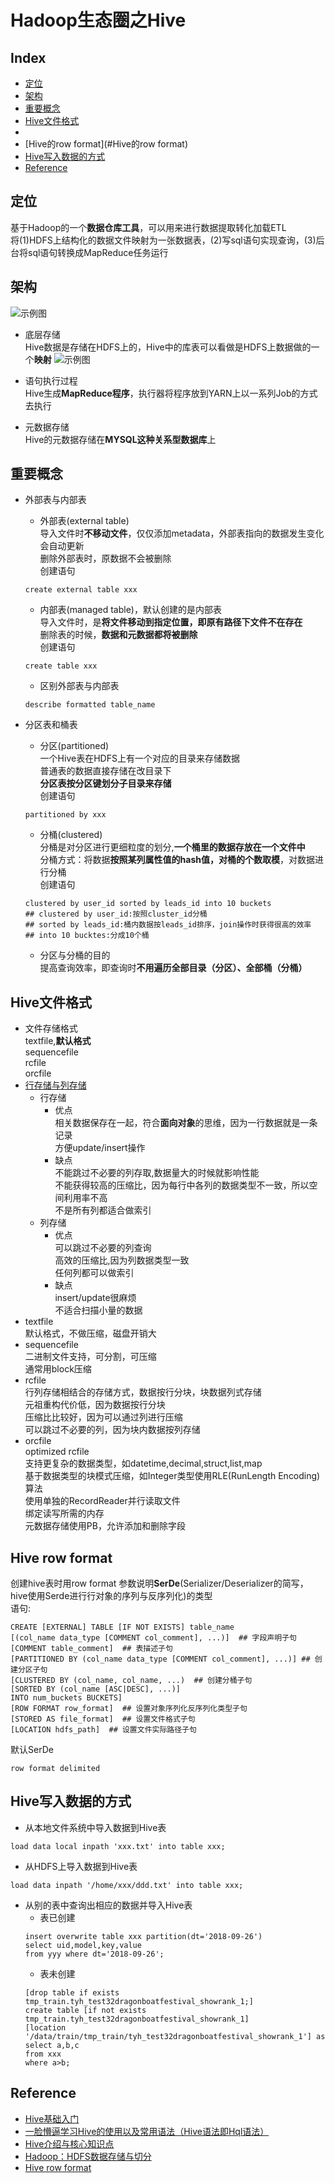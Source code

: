 Hadoop生态圈之Hive
===

Index
---
- [定位](#定位)
- [架构](#架构)
- [重要概念](#重要概念)
- [Hive文件格式](#Hive文件格式)
-
- [Hive的row format](#Hive的row format)
- [Hive写入数据的方式](#Hive写入数据的方式)
- [Reference](#Reference)

## 定位
基于Hadoop的一个**数据仓库工具**，可以用来进行数据提取转化加载ETL<br/>
将(1)HDFS上结构化的数据文件映射为一张数据表，(2)写sql语句实现查询，(3)后台将sql语句转换成MapReduce任务运行<br>

## 架构
![示例图](../图片/Hive架构.png)

- 底层存储<br/>
Hive数据是存储在HDFS上的，Hive中的库表可以看做是HDFS上数据做的一个**映射**
![示例图](../图片/Hive与HDFS的关联.png)

- 语句执行过程<br/>
Hive生成**MapReduce程序**，执行器将程序放到YARN上以一系列Job的方式去执行

- 元数据存储<br/>
Hive的元数据存储在**MYSQL这种关系型数据库**上

## 重要概念
- 外部表与内部表
  - 外部表(external table)<br/>
  导入文件时**不移动文件**，仅仅添加metadata，外部表指向的数据发生变化会自动更新<br/>
  删除外部表时，原数据不会被删除<br/>
  创建语句<br/>
  ```
  create external table xxx
  ```
  - 内部表(managed table)，默认创建的是内部表<br/>
  导入文件时，是**将文件移动到指定位置，即原有路径下文件不在存在**<br/>
  删除表的时候，**数据和元数据都将被删除**<br/>
  创建语句<br/>
  ```
  create table xxx
  ```
  
  - 区别外部表与内部表<br/>
  ```
  describe formatted table_name
  ```
  
- 分区表和桶表
  - 分区(partitioned)<br/>
  一个Hive表在HDFS上有一个对应的目录来存储数据<br/>
  普通表的数据直接存储在改目录下<br/>
  **分区表按分区键划分子目录来存储**<br/>
  创建语句<br/>
  ```
  partitioned by xxx
  ```
  - 分桶(clustered)<br/>
  分桶是对分区进行更细粒度的划分,**一个桶里的数据存放在一个文件中**<br/>
  分桶方式：将数据**按照某列属性值的hash值，对桶的个数取模**，对数据进行分桶<br/>
  创建语句<br/>
  ```
  clustered by user_id sorted by leads_id into 10 buckets
  ## clustered by user_id:按照cluster_id分桶
  ## sorted by leads_id:桶内数据按leads_id排序，join操作时获得很高的效率
  ## into 10 bucktes:分成10个桶
  ```
  - 分区与分桶的目的<br/>
  提高查询效率，即查询时**不用遍历全部目录（分区）、全部桶（分桶）**

## Hive文件格式
- 文件存储格式<br/>
textfile,**默认格式**<br/>
sequencefile<br/>
rcfile<br/>
orcfile<br/>
- [行存储与列存储](./存储.md)
  - 行存储
    - 优点<br/>
    相关数据保存在一起，符合**面向对象**的思维，因为一行数据就是一条记录<br/>
    方便update/insert操作
    - 缺点<br/>
    不能跳过不必要的列存取,数据量大的时候就影响性能<br/>
    不能获得较高的压缩比，因为每行中各列的数据类型不一致，所以空间利用率不高<br/>
    不是所有列都适合做索引<br/>
  - 列存储
    - 优点<br/>
    可以跳过不必要的列查询<br/>
    高效的压缩比,因为列数据类型一致<br/>
    任何列都可以做索引
    - 缺点<br/>
    insert/update很麻烦<br/>
    不适合扫描小量的数据<br/>
- textfile<br/>
默认格式，不做压缩，磁盘开销大
- sequencefile<br/>
二进制文件支持，可分割，可压缩<br/>
通常用block压缩
- rcfile<br/>
行列存储相结合的存储方式，数据按行分块，块数据列式存储<br/>
元祖重构代价低，因为数据按行分块<br/>
压缩比比较好，因为可以通过列进行压缩<br/>
可以跳过不必要的列，因为块内数据按列存储<br/>
- orcfile<br/>
optimized rcfile<br/>
支持更复杂的数据类型，如datetime,decimal,struct,list,map<br/>
基于数据类型的块模式压缩，如Integer类型使用RLE(RunLength Encoding)算法<br/>
使用单独的RecordReader并行读取文件<br/>
绑定读写所需的内存<br/>
元数据存储使用PB，允许添加和删除字段<br/>

## Hive row format
创建hive表时用row format 参数说明**SerDe**(Serializer/Deserializer的简写，hive使用Serde进行行对象的序列与反序列化)的类型<br/>
语句:<br/>
```
CREATE [EXTERNAL] TABLE [IF NOT EXISTS] table_name
[(col_name data_type [COMMENT col_comment], ...)]  ## 字段声明子句
[COMMENT table_comment]  ## 表描述子句
[PARTITIONED BY (col_name data_type [COMMENT col_comment], ...)] ## 创建分区子句
[CLUSTERED BY (col_name, col_name, ...)  ## 创建分桶子句
[SORTED BY (col_name [ASC|DESC], ...)]
INTO num_buckets BUCKETS]
[ROW FORMAT row_format]  ## 设置对象序列化反序列化类型子句
[STORED AS file_format]  ## 设置文件格式子句
[LOCATION hdfs_path]  ## 设置文件实际路径子句
```
默认SerDe<br/>
```
row format delimited
```

## Hive写入数据的方式
- 从本地文件系统中导入数据到Hive表<br/>
```
load data local inpath 'xxx.txt' into table xxx;
```
- 从HDFS上导入数据到Hive表<br/>
```
load data inpath '/home/xxx/ddd.txt' into table xxx;
```
- 从别的表中查询出相应的数据并导入Hive表
  - 表已创建<br/>
  ```
  insert overwrite table xxx partition(dt='2018-09-26')
  select uid,model,key,value 
  from yyy where dt='2018-09-26';
  ```
  - 表未创建<br/>
  ```
  [drop table if exists tmp_train.tyh_test32dragonboatfestival_showrank_1;]
  create table [if not exists tmp_train.tyh_test32dragonboatfestival_showrank_1]
  [location '/data/train/tmp_train/tyh_test32dragonboatfestival_showrank_1'] as 
  select a,b,c
  from xxx
  where a>b;
  ```

## Reference
- [Hive基础入门](https://zhuanlan.zhihu.com/p/51210324)
- [一脸懵逼学习Hive的使用以及常用语法（Hive语法即Hql语法）](https://cloud.tencent.com/developer/article/1010869)
- [Hive介绍与核心知识点](https://www.jianshu.com/p/e9ec6e14fe52)
- [Hadoop：HDFS数据存储与切分](https://blog.csdn.net/oraclestudyroad/article/details/51991576)
- [Hive row format](https://www.cnblogs.com/rrttp/p/9024153.html)
